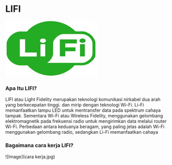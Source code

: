 # LIFI
![Image](lifi1.jpg)

### Apa Itu LIFI? 
   LIFI atau Light Fidelity merupakan teknologi komunikasi nirkabel dua arah yang berkecepatan tinggi. 
dan mirip dengan teknologi Wi-Fi. Li-Fi memanfaatkan lampu LED untuk mentransfer data pada spektrum cahaya tampak. Sementara Wi-Fi atau Wireless Fidelity, menggunakan gelombang elektromagnetik pada frekuensi radio untuk mengirimkan data melalui router Wi-Fi. Perbedaan antara keduanya beragam, yang paling jelas adalah Wi-Fi menggunakan gelombang radio, sedangkan Li-Fi memanfaatkan cahaya

### Bagaimana cara kerja LIFI?

![Image](cara kerja.jpg)
